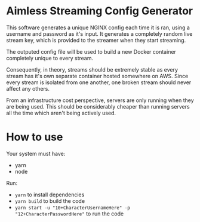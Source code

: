 # Aimless Streaming Config Generator

This software generates a unique NGINX config each time it is ran, using a username and password as it's input.
It generates a completely random live stream key, which is provided to the streamer when they start streaming.

The outputed config file will be used to build a new Docker container completely unique to every stream.

Consequently, in theory, streams should be extremely stable as every stream has it's own separate container hosted 
somewhere on AWS. Since every stream is isolated from one another, one broken stream should never affect any others.

From an infrastructure cost perspective, servers are only running when they are being used. This should be considerably
cheaper than running servers all the time which aren't being actively used.

# How to use 

Your system must have:
 - yarn
 - node

Run:
 - `yarn` to install dependencies
 - `yarn build` to build the code 
 - `yarn start -u "10+CharacterUsernameHere" -p "12+CharacterPasswordHere"` to run the code
